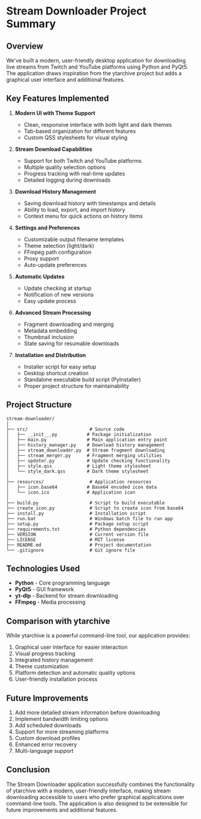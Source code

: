 # Stream Downloader Project Summary

## Overview
We've built a modern, user-friendly desktop application for downloading live streams from Twitch and YouTube platforms using Python and PyQt5. The application draws inspiration from the ytarchive project but adds a graphical user interface and additional features.

## Key Features Implemented

1. **Modern UI with Theme Support**
   - Clean, responsive interface with both light and dark themes
   - Tab-based organization for different features
   - Custom QSS stylesheets for visual styling

2. **Stream Download Capabilities**
   - Support for both Twitch and YouTube platforms
   - Multiple quality selection options
   - Progress tracking with real-time updates
   - Detailed logging during downloads

3. **Download History Management**
   - Saving download history with timestamps and details
   - Ability to load, export, and import history
   - Context menu for quick actions on history items

4. **Settings and Preferences**
   - Customizable output filename templates
   - Theme selection (light/dark)
   - FFmpeg path configuration
   - Proxy support
   - Auto-update preferences

5. **Automatic Updates**
   - Update checking at startup
   - Notification of new versions
   - Easy update process

6. **Advanced Stream Processing**
   - Fragment downloading and merging
   - Metadata embedding
   - Thumbnail inclusion
   - State saving for resumable downloads

7. **Installation and Distribution**
   - Installer script for easy setup
   - Desktop shortcut creation
   - Standalone executable build script (PyInstaller)
   - Proper project structure for maintainability

## Project Structure

```
stream-downloader/
│
├── src/                       # Source code
│   ├── __init__.py           # Package initialization
│   ├── main.py               # Main application entry point
│   ├── history_manager.py    # Download history management
│   ├── stream_downloader.py  # Stream fragment downloading
│   ├── stream_merger.py      # Fragment merging utilities
│   ├── updater.py            # Update checking functionality
│   ├── style.qss             # Light theme stylesheet
│   └── style_dark.qss        # Dark theme stylesheet
│
├── resources/                 # Application resources
│   ├── icon.base64           # Base64 encoded icon data
│   └── icon.ico              # Application icon
│
├── build.py                   # Script to build executable
├── create_icon.py             # Script to create icon from base64
├── install.py                 # Installation script
├── run.bat                    # Windows batch file to run app
├── setup.py                   # Package setup script
├── requirements.txt           # Python dependencies
├── VERSION                    # Current version file
├── LICENSE                    # MIT license
├── README.md                  # Project documentation
└── .gitignore                 # Git ignore file
```

## Technologies Used

- **Python** - Core programming language
- **PyQt5** - GUI framework
- **yt-dlp** - Backend for stream downloading
- **FFmpeg** - Media processing

## Comparison with ytarchive

While ytarchive is a powerful command-line tool, our application provides:
1. Graphical user interface for easier interaction
2. Visual progress tracking
3. Integrated history management
4. Theme customization
5. Platform detection and automatic quality options
6. User-friendly installation process

## Future Improvements

1. Add more detailed stream information before downloading
2. Implement bandwidth limiting options
3. Add scheduled downloads
4. Support for more streaming platforms
5. Custom download profiles
6. Enhanced error recovery
7. Multi-language support

## Conclusion

The Stream Downloader application successfully combines the functionality of ytarchive with a modern, user-friendly interface, making stream downloading accessible to users who prefer graphical applications over command-line tools. The application is also designed to be extensible for future improvements and additional features.
